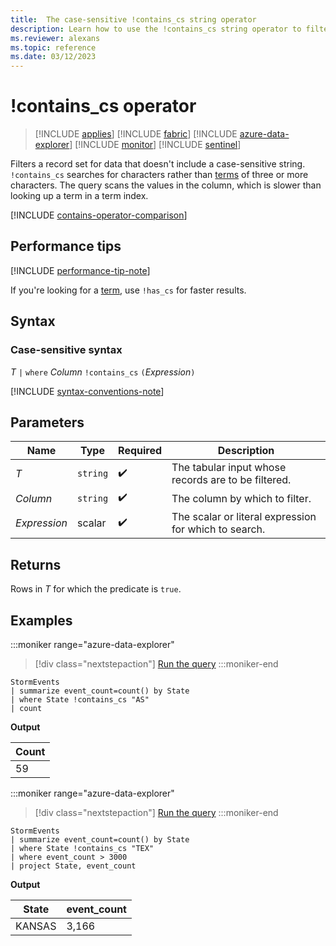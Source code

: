 ```yaml
---
title:  The case-sensitive !contains_cs string operator
description: Learn how to use the !contains_cs string operator to filter data that doesn't include a case-sensitive string.
ms.reviewer: alexans
ms.topic: reference
ms.date: 03/12/2023
---
```


# !contains_cs operator

> [!INCLUDE [applies](../includes/applies-to-version/applies.md)] [!INCLUDE [fabric](../includes/applies-to-version/fabric.md)] [!INCLUDE [azure-data-explorer](../includes/applies-to-version/azure-data-explorer.md)] [!INCLUDE [monitor](../includes/applies-to-version/monitor.md)] [!INCLUDE [sentinel](../includes/applies-to-version/sentinel.md)]

Filters a record set for data that doesn't include a case-sensitive string. `!contains_cs` searches for characters rather than [terms](datatypes-string-operators.md#what-is-a-term) of three or more characters. The query scans the values in the column, which is slower than looking up a term in a term index.

[!INCLUDE [contains-operator-comparison](../includes/contains-operator-comparison.md)]

## Performance tips

[!INCLUDE [performance-tip-note](../includes/performance-tip-note.md)]

If you're looking for a [term](datatypes-string-operators.md#what-is-a-term), use `!has_cs` for faster results.

## Syntax

### Case-sensitive syntax

*T* `|` `where` *Column* `!contains_cs` `(`*Expression*`)`

[!INCLUDE [syntax-conventions-note](../includes/syntax-conventions-note.md)]

## Parameters

| Name | Type | Required | Description |
|--|--|--|--|
| *T* | `string` |  :heavy_check_mark:| The tabular input whose records are to be filtered.|
| *Column* | `string` |  :heavy_check_mark:| The column by which to filter.|
| *Expression* | scalar |  :heavy_check_mark:| The scalar or literal expression for which to search.|

## Returns

Rows in *T* for which the predicate is `true`.

## Examples

:::moniker range="azure-data-explorer"
> [!div class="nextstepaction"]
> <a href="https://dataexplorer.azure.com/clusters/help/databases/Samples?query=H4sIAAAAAAAAAwsuyS/KdS1LzSsp5qpRKC7NzU0syqxKVUgFCcUn55fmldiCSQ1NhaRKheCSxJJUoMLyjNSiVAhPQTE5P68kMTOvOD65WEHJMVgJKA/WAgDbLF9iXAAAAA==" target="_blank">Run the query</a>
:::moniker-end

```kusto
StormEvents
| summarize event_count=count() by State
| where State !contains_cs "AS"
| count
```

**Output**

|Count|
|-----|
|59|

:::moniker range="azure-data-explorer"
> [!div class="nextstepaction"]
> <a href="https://dataexplorer.azure.com/clusters/help/databases/Samples?query=H4sIAAAAAAAAAwsuyS/KdS1LzSsp5qpRKC7NzU0syqxKVUgFCcUn55fmldiCSQ1NhaRKheCSxJJUoMLyjNSiVAhPQTE5P68kMTOvOD65WEEpxDVCCa4AyRQFOwVjAwMDoFRBUX5WanIJRLcOshoAY3LN3I0AAAA=" target="_blank">Run the query</a>
:::moniker-end

```kusto
StormEvents
| summarize event_count=count() by State
| where State !contains_cs "TEX"
| where event_count > 3000
| project State, event_count
```

**Output**

|State|event_count|
|-----|-----------|
|KANSAS|3,166|
